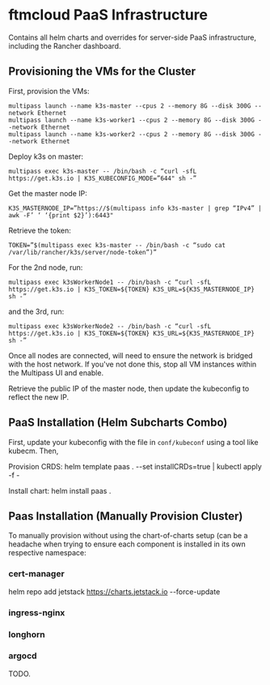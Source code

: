 # ftmcloud PaaS Infrastructure
Contains all helm charts and overrides for server-side PaaS infrastructure,
including the Rancher dashboard.

## Provisioning the VMs for the Cluster
First, provision the VMs:

```commandline
multipass launch --name k3s-master --cpus 2 --memory 8G --disk 300G --network Ethernet
multipass launch --name k3s-worker1 --cpus 2 --memory 8G --disk 300G --network Ethernet
multipass launch --name k3s-worker2 --cpus 2 --memory 8G --disk 300G --network Ethernet
```

Deploy k3s on master:

```commandline
multipass exec k3s-master -- /bin/bash -c “curl -sfL https://get.k3s.io | K3S_KUBECONFIG_MODE=”644" sh -”
```

Get the master node IP:

```commandline
K3S_MASTERNODE_IP=”https://$(multipass info k3s-master | grep “IPv4” | awk -F’ ‘ ‘{print $2}’):6443"
```

Retrieve the token:

```commandline
TOKEN=”$(multipass exec k3s-master -- /bin/bash -c “sudo cat /var/lib/rancher/k3s/server/node-token”)”
```

For the 2nd node, run:

```commandline
multipass exec k3sWorkerNode1 -- /bin/bash -c “curl -sfL https://get.k3s.io | K3S_TOKEN=${TOKEN} K3S_URL=${K3S_MASTERNODE_IP} sh -”
```

and the 3rd, run:

```commandline
multipass exec k3sWorkerNode2 -- /bin/bash -c “curl -sfL https://get.k3s.io | K3S_TOKEN=${TOKEN} K3S_URL=${K3S_MASTERNODE_IP} sh -”
```

Once all nodes are connected, will need to ensure the network is bridged with the host network. If you've not done 
this, stop all VM instances within the Multipass UI and enable.

Retrieve the public IP of the master node, then update the kubeconfig to reflect the new IP. 


## PaaS Installation (Helm Subcharts Combo)
First, update your kubeconfig with the file in `conf/kubeconf` using a tool like kubecm. Then,

Provision CRDS:
helm template paas . --set installCRDs=true | kubectl apply -f -

Install chart:
helm install paas .


## Paas Installation (Manually Provision Cluster)
To manually provision without using the chart-of-charts setup (can be a headache when trying to ensure each
component is installed in its own respective namespace:

### cert-manager
helm repo add jetstack https://charts.jetstack.io --force-update


### ingress-nginx

### longhorn

### argocd
TODO.
